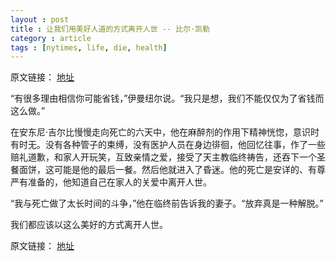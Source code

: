 ```yaml
---
layout : post
title : 让我们用美好人道的方式离开人世 -- 比尔·凯勒
category : article
tags : [nytimes, life, die, health]
---
```


原文链接： [地址](http://cn.nytimes.com/article/opinion/2012/12/03/c03keller/)

“有很多理由相信你可能省钱，”伊曼纽尔说。“我只是想，我们不能仅仅为了省钱而这么做。”

在安东尼·吉尔比慢慢走向死亡的六天中，他在麻醉剂的作用下精神恍惚，意识时有时无。没有各种管子的束缚，没有医护人员在身边徘徊，他回忆往事，作了一些赔礼道歉，和家人开玩笑，互致亲情之爱，接受了天主教临终祷告，还吞下一个圣餐面饼，这可能是他的最后一餐。然后他就进入了昏迷。他的死亡是安详的、有尊严有准备的，他知道自己在家人的关爱中离开人世。

“我与死亡做了太长时间的斗争，”他在临终前告诉我的妻子。“放弃真是一种解脱。”

我们都应该以这么美好的方式离开人世。 


原文链接： [地址](http://cn.nytimes.com/article/opinion/2012/12/03/c03keller/)